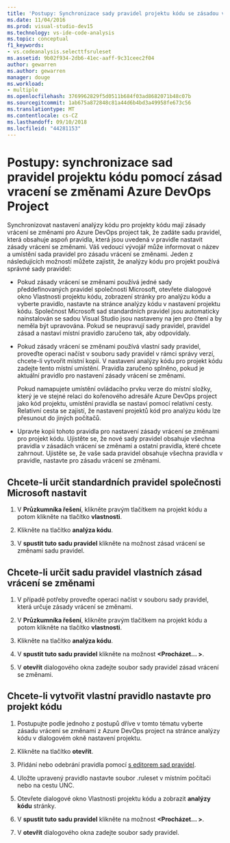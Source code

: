 ```yaml
---
title: 'Postupy: Synchronizace sady pravidel projektu kódu se zásadou vrácení se změnami týmového projektu'
ms.date: 11/04/2016
ms.prod: visual-studio-dev15
ms.technology: vs-ide-code-analysis
ms.topic: conceptual
f1_keywords:
- vs.codeanalysis.selecttfsruleset
ms.assetid: 9b02f934-2db6-41ec-aaff-9c31ceec2f04
author: gewarren
ms.author: gewarren
manager: douge
ms.workload:
- multiple
ms.openlocfilehash: 3769962829f5d0511b684f03ad8682071b48c07b
ms.sourcegitcommit: 1ab675a872848c81a44d6b4bd3a49958fe673c56
ms.translationtype: MT
ms.contentlocale: cs-CZ
ms.lasthandoff: 09/10/2018
ms.locfileid: "44281153"
---
```

# <a name="how-to-synchronize-code-project-rule-sets-with-an-azure-devops-project-check-in-policy"></a>Postupy: synchronizace sad pravidel projektu kódu pomocí zásad vracení se změnami Azure DevOps Project

Synchronizovat nastavení analýzy kódu pro projekty kódu mají zásady vrácení se změnami pro Azure DevOps project tak, že zadáte sadu pravidel, která obsahuje aspoň pravidla, která jsou uvedená v pravidle nastavit zásady vrácení se změnami. Váš vedoucí vývojář může informovat o název a umístění sada pravidel pro zásadu vrácení se změnami. Jeden z následujících možností můžete zajistit, že analýzy kódu pro projekt používá správné sady pravidel:

-   Pokud zásady vrácení se změnami používá jedné sady předdefinovaných pravidel společnosti Microsoft, otevřete dialogové okno Vlastnosti projektu kódu, zobrazení stránky pro analýzu kódu a vyberte pravidlo, nastavte na stránce analýzy kódu v nastavení projektu kódu. Společnost Microsoft sad standardních pravidel jsou automaticky nainstalován se sadou Visual Studio jsou nastaveny na jen pro čtení a by neměla být upravována. Pokud se neupravují sady pravidel, pravidel zásad a nastaví místní pravidlo zaručeno tak, aby odpovídaly.

-   Pokud zásady vrácení se změnami používá vlastní sady pravidel, proveďte operaci načíst v souboru sady pravidel v rámci správy verzí, chcete-li vytvořit místní kopii. V nastavení analýzy kódu pro projekt kódu zadejte tento místní umístění. Pravidla zaručeno splněno, pokud je aktuální pravidlo pro nastavení zásady vrácení se změnami.

     Pokud namapujete umístění ovládacího prvku verze do místní složky, který je ve stejné relaci do kořenového adresáře Azure DevOps project jako kód projektu, umístění pravidla se nastaví pomocí relativní cesty. Relativní cesta se zajistí, že nastavení projektů kód pro analýzu kódu lze přesunout do jiných počítačů.

-   Upravte kopii tohoto pravidla pro nastavení zásady vrácení se změnami pro projekt kódu. Ujistěte se, že nové sady pravidel obsahuje všechna pravidla v zásadách vrácení se změnami a ostatní pravidla, které chcete zahrnout. Ujistěte se, že vaše sada pravidel obsahuje všechna pravidla v pravidle, nastavte pro zásadu vrácení se změnami.

## <a name="to-specify-a-microsoft-standard-rule-set"></a>Chcete-li určit standardních pravidel společnosti Microsoft nastavit

1.  V **Průzkumníka řešení**, klikněte pravým tlačítkem na projekt kódu a potom klikněte na tlačítko **vlastnosti**.

2.  Klikněte na tlačítko **analýza kódu**.

3.  V **spustit tuto sadu pravidel** klikněte na možnost zásad vrácení se změnami sadu pravidel.

## <a name="to-specify-a-custom-check-in-policy-rule-set"></a>Chcete-li určit sadu pravidel vlastních zásad vrácení se změnami

1.  V případě potřeby proveďte operaci načíst v souboru sady pravidel, která určuje zásady vrácení se změnami.

2.  V **Průzkumníka řešení**, klikněte pravým tlačítkem na projekt kódu a potom klikněte na tlačítko **vlastnosti**.

3.  Klikněte na tlačítko **analýza kódu**.

4.  V **spustit tuto sadu pravidel** klikněte na možnost  **\<Procházet... >**.

5.  V **otevřít** dialogového okna zadejte soubor sady pravidel zásad vrácení se změnami.

## <a name="to-create-a-custom-rule-set-for-a-code-project"></a>Chcete-li vytvořit vlastní pravidlo nastavte pro projekt kódu

1.  Postupujte podle jednoho z postupů dříve v tomto tématu vyberte zásadu vrácení se změnami z Azure DevOps project na stránce analýzy kódu v dialogovém okně nastavení projektu.

2.  Klikněte na tlačítko **otevřít**.

3.  Přidání nebo odebrání pravidla pomocí [s editorem sad pravidel](../code-quality/working-in-the-code-analysis-rule-set-editor.md).

4.  Uložte upravený pravidlo nastavte soubor .ruleset v místním počítači nebo na cestu UNC.

5.  Otevřete dialogové okno Vlastnosti projektu kódu a zobrazit **analýzy kódu** stránky.

6.  V **spustit tuto sadu pravidel** klikněte na možnost  **\<Procházet... >**.

7.  V **otevřít** dialogového okna zadejte soubor sady pravidel.